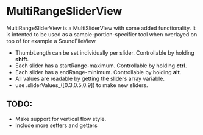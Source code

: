 # MultiRangeSliderView

MultiRangeSliderView is a MultiSliderView with some added functionality. It is intented to be used as a sample-portion-specifier tool when overlayed on top of for example a SoundFileView.

* ThumbLength can be set individually per slider. Controllable by holding **shift**.
* Each slider has a startRange-maximum. Controllable by holding **ctrl**.
* Each slider has a endRange-minimum. Controllable by holding **alt**.
* All values are readable by getting the sliders array variable.
* use .sliderValues_([0.3,0.5,0.9]) to make new sliders.

## TODO:

* Make support for vertical flow style.
* Include more setters and getters